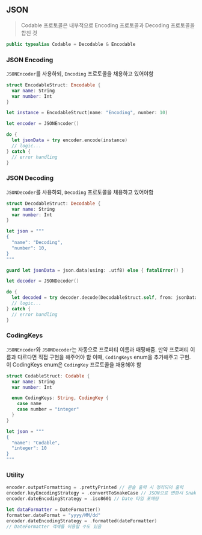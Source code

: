 ## JSON

> Codable 프로토콜은 내부적으로 Encoding 프로토콜과 Decoding 프로토콜을 합친 것

```swift
public typealias Codable = Decodable & Encodable
```

### JSON Encoding

`JSONEncoder`를 사용하되, `Encoding` 프로토콜을 채용하고 있어야함

```swift
struct EncodableStruct: Encodable {
  var name: String
  var number: Int
}

let instance = EncodableStruct(name: "Encoding", number: 10)

let encoder = JSONEncoder()

do {
  let jsonData = try encoder.encode(instance)
  // logic...
} catch {
  // error handling
}
```

### JSON Decoding

`JSONDecoder`를 사용하되, `Decoding` 프로토콜을 채용하고 있어야함

```swift
struct DecodableStruct: Decodable {
  var name: String
  var number: Int
}

let json = """
{
  "name": "Decoding",
  "number": 10,
}
"""

guard let jsonData = json.data(using: .utf8) else { fatalError() }

let decoder = JSONDecoder()

do {
  let decoded = try decoder.decode(DecodableStruct.self, from: jsonData)
  // logic...
} catch {
  // error handling
}
```

### CodingKeys

`JSONEncoder`와 `JSONDecoder`는 자동으로 프로퍼티 이름과 매핑해줌.
만약 프로퍼티 이름과 다르다면 직접 구현을 해주어야 함
이때, `CodingKeys` enum을 추가해주고 구현. 이 CodingKeys enum은 `CodingKey` 프로토콜을 채용해야 함

```swift
struct CodableStruct: Codable {
  var name: String
  var number: Int

  enum CodingKeys: String, CodingKey {
    case name
    case number = "integer"
  }
}

let json = """
{
  "name": "Codable",
  "integer": 10
}
"""
```

### Utility

```swift
encoder.outputFormatting = .prettyPrinted // 콘솔 출력 시 정리되어 출력
encoder.keyEncodingStrategy = .convertToSnakeCase // JSON으로 변환시 SnakeCase를 사용하도록 지정
encoder.dateEncodingStrategy = .iso8601 // Date 타입 포매팅
```

```swift
let dataFormatter = DateFormatter()
formatter.dateFormat = "yyyy/MM/dd"
encoder.dateEncodingStrategy = .formatted(dateFormatter)
// DateFormatter 객체를 이용할 수도 있음
```

